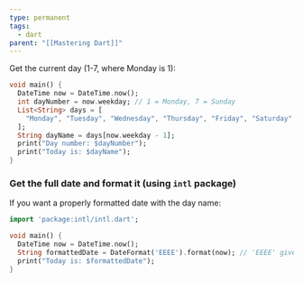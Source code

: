```yaml
---
type: permanent
tags:
  - dart
parent: "[[Mastering Dart]]"
---
```

Get the current day (1-7, where Monday is 1):
```dart
void main() {
  DateTime now = DateTime.now();
  int dayNumber = now.weekday; // 1 = Monday, 7 = Sunday
  List<String> days = [
    "Monday", "Tuesday", "Wednesday", "Thursday", "Friday", "Saturday", "Sunday"
  ];
  String dayName = days[now.weekday - 1];
  print("Day number: $dayNumber");
  print("Today is: $dayName");
}

```
### Get the full date and format it (using `intl` package)

If you want a properly formatted date with the day name:
```dart
import 'package:intl/intl.dart';

void main() {
  DateTime now = DateTime.now();
  String formattedDate = DateFormat('EEEE').format(now); // 'EEEE' gives full day name
  print("Today is: $formattedDate");
}
```